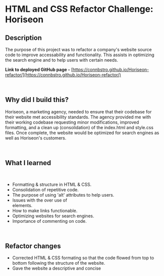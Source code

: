 # **HTML and CSS Refactor Challenge: Horiseon**

## **Description**

The purpose of this project was to refactor a company's website source code to improve accessability and functionality. This assists in optimizing the search engine and to help users with certain needs.

**Link to deployed GitHub page -** [https://connbstro.github.io/Horiseon-refactor/](https://connbstro.github.io/Horiseon-refactor/)

<br/>

## **Why did I build this?**
Horiseon, a marketing agency, needed to ensure that their codebase for their website met accessibility standards. The agency provided me with their working codebase requesting minor modifications, improved formatting, and a clean up (consolidation) of the index.html and style.css files. Once complete, the website would be optimized for search engines as well as Horiseon's customers.

<br/>

## **What I learned**

<br/>

+ Formatting & structure in HTML & CSS.
+ Consolidation of repetitive code.
+ The purpose of using 'alt' attributes to help users.
+ Issues with the over use of <div> elements.
+ How to make links functionable.
+ Optimizing websites for search engines.
+ Importance of commenting on code.

<br/>

## **Refactor changes**
+ Corrected HTML & CSS formating so that the code flowed from top to bottom following the structure of the website.
+ Gave the website a descriptive and concise <title>.
+ Added descriptive `alt` attributes for images on the page. 
+ Replaced <div> with semantic elements to make it more accessable & functional.
+ Fixed "Search Engine Optimization" link.
+ Edited the CSS structure according to the semantics of the HTML.
+ Consolidated CSS rules that contained duplicate code.
+ Added comments to both the CSS & HTML files.
